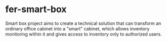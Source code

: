 # fer-smart-box
Smart box project aims to create a technical solution that can transform an ordinary office cabinet into a "smart" cabinet, which allows inventory monitoring within it and gives access to inventory only to authorized users.